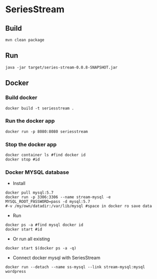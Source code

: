 # SeriesStream
## Build
```
mvn clean package
```
## Run
```
java -jar target/series-stream-0.0.8-SNAPSHOT.jar
```
## Docker
### Build docker
```
docker build -t seriesstream .
```
### Run the docker app
```
docker run -p 8080:8080 seriesstream
```
### Stop the docker app
```
docker container ls #find docker id
docker stop #id
```
### Docker MYSQL database
* Install
```
docker pull mysql:5.7
docker run -p 3306:3306 --name stream-mysql -e MYSQL_ROOT_PASSWORD=pass -d mysql:5.7
#-v /my/own/datadir:/var/lib/mysql #space in docker ro save data
```
* Run 
```
docker ps -a #find mysql docker id
docker start #id
```
* Or run all existing 
```
docker start $(docker ps -a -q)
```
* Connect docker mysql with SeriesStream
```
docker run --detach --name ss-mysql --link stream-mysql:mysql wordpress
```